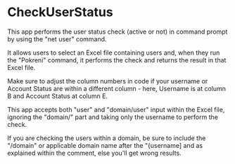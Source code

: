 # CheckUserStatus
This app performs the user status check (active or not) in command prompt by using the "net user" command.

It allows users to select an Excel file containing users and, when they run the "Pokreni" command, it performs the check and returns the result in that Excel file.

Make sure to adjust the column numbers in code if your username or Account Status are within a different column - here, Username is at column B and Account Status at column E.

This app accepts both "user" and "domain/user" input within the Excel file, ignoring the "domain/" part and taking only the username to perform the check.

If you are checking the users within a domain, be sure to include the "/domain" or applicable domain name after the "{username] and as explained within the comment, else you'll get wrong results.

